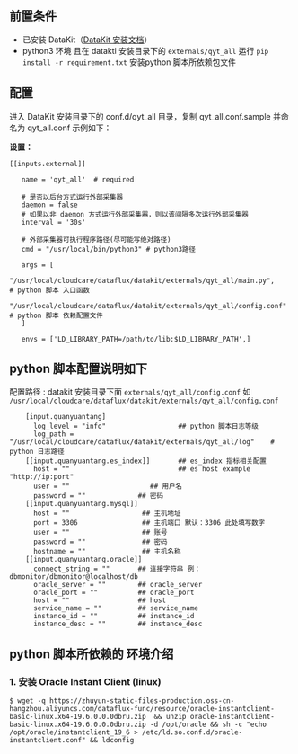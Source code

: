 
## 前置条件

- 已安装 DataKit（[DataKit 安装文档](../../../02-datakit采集器/index.md)）
- python3 环境 且在 datakti 安装目录下的 `externals/qyt_all` 运行  `pip install -r requirement.txt` 安装python 脚本所依赖包文件

## 配置

进入 DataKit 安装目录下的 conf.d/qyt_all 目录，复制 qyt_all.conf.sample 并命名为 qyt_all.conf 示例如下：

**设置：**

```
[[inputs.external]]

   name = 'qyt_all'  # required

   # 是否以后台方式运行外部采集器
   daemon = false
   # 如果以非 daemon 方式运行外部采集器，则以该间隔多次运行外部采集器
   interval = '30s'

   # 外部采集器可执行程序路径(尽可能写绝对路径)
   cmd = "/usr/local/bin/python3" # python3路径

   args = [
     "/usr/local/cloudcare/dataflux/datakit/externals/qyt_all/main.py",      # python 脚本 入口函数
     "/usr/local/cloudcare/dataflux/datakit/externals/qyt_all/config.conf"   # python 脚本 依赖配置文件
   ]

   envs = ['LD_LIBRARY_PATH=/path/to/lib:$LD_LIBRARY_PATH',]  
```

## python 脚本配置说明如下
配置路径 : datakit 安装目录下面 `externals/qyt_all/config.conf` 如 `/usr/local/cloudcare/dataflux/datakit/externals/qyt_all/config.conf`

```
    [input.quanyuantang]
      log_level = "info"                  ## python 脚本日志等级     
      log_path = "/usr/local/cloudcare/dataflux/datakit/externals/qyt_all/log"    # python 日志路径
    [[input.quanyuantang.es_index]]       ## es_index 指标相关配置
      host = ""                           ## es host example "http://ip:port"
      user = ""                    ## 用户名
      password = ""             ## 密码
    [[input.quanyuantang.mysql]]
      host = ""                  ## 主机地址
      port = 3306                ## 主机端口 默认：3306 此处填写数字
      user = ""                  ## 账号
      password = ""              ## 密码
      hostname = ""              ## 主机名称
    [[input.quanyuantang.oracle]]
      connect_string = ""       ## 连接字符串 例：dbmonitor/dbmonitor@localhost/db
      oracle_server = ""        ## oracle_server
      oracle_port = ""          ## oracle_port
      host = ""                 ## host
      service_name = ""         ## service_name
      instance_id = ""          ## instance_id
      instance_desc = ""        ## instance_desc
```

## python 脚本所依赖的 环境介绍
### 1. 安装 Oracle Instant Client (linux)
```
$ wget -q https://zhuyun-static-files-production.oss-cn-hangzhou.aliyuncs.com/dataflux-func/resource/oracle-instantclient-basic-linux.x64-19.6.0.0.0dbru.zip  && unzip oracle-instantclient-basic-linux.x64-19.6.0.0.0dbru.zip -d /opt/oracle && sh -c "echo /opt/oracle/instantclient_19_6 > /etc/ld.so.conf.d/oracle-instantclient.conf" && ldconfig
```



  



